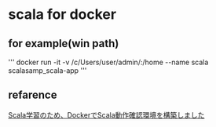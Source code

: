 # scala for docker

## for example(win path)

'''
docker run -it -v /c/Users/user/admin/:/home --name scala scalasamp_scala-app
'''

## refarence

[Scala学習のため、DockerでScala動作確認環境を構築しました](http://qiita.com/u6k/items/bbf827de62fc8905d98f#%E3%83%AA%E3%83%B3%E3%82%AF)

